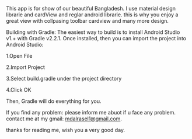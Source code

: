 This app is for show of our beautiful Bangladesh. I use material design librarie
and cardView and reglar android librarie.
this is why you enjoy a great view with collpasing toolbar cardview and many more
design.

Building with Gradle:
The easiest way to build is to install Android Studio v1.+ with Gradle v2.2.1. Once installed, 
then you can import the project into Android Studio:

1.Open File

2.Import Project

3.Select build.gradle under the project directory

4.Click OK

Then, Gradle will do everything for you.

If you find any problem:
please inform me abuot if u face any problem.
contact me at my gmail: mdalrasel1@gmail.com.

thanks for reading me, wish you a very good day.
